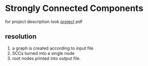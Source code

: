 # Strongly Connected Components

for project description look [project](https://github.com/EmreDemircioglu/Strongly-Connected-Components/blob/master/project3.pdf) pdf

## resolution

1. a graph is created according to input file
1. SCCs turned into a single node
1. root nodes printed into output file.
